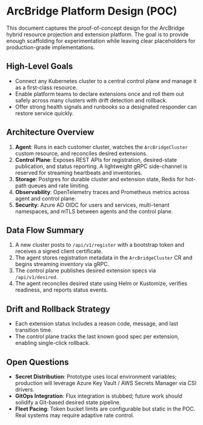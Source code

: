 # ArcBridge Platform Design (POC)

This document captures the proof-of-concept design for the ArcBridge hybrid resource projection and extension platform. The goal is to provide enough scaffolding for experimentation while leaving clear placeholders for production-grade implementations.

## High-Level Goals
- Connect any Kubernetes cluster to a central control plane and manage it as a first-class resource.
- Enable platform teams to declare extensions once and roll them out safely across many clusters with drift detection and rollback.
- Offer strong health signals and runbooks so a designated responder can restore service quickly.

## Architecture Overview
1. **Agent**: Runs in each customer cluster, watches the `ArcBridgeCluster` custom resource, and reconciles desired extensions.
2. **Control Plane**: Exposes REST APIs for registration, desired-state publication, and status reporting. A lightweight gRPC side-channel is reserved for streaming heartbeats and inventories.
3. **Storage**: Postgres for durable cluster and extension state, Redis for hot-path queues and rate limiting.
4. **Observability**: OpenTelemetry traces and Prometheus metrics across agent and control plane.
5. **Security**: Azure AD OIDC for users and services, multi-tenant namespaces, and mTLS between agents and the control plane.

## Data Flow Summary
1. A new cluster posts to `/api/v1/register` with a bootstrap token and receives a signed client certificate.
2. The agent stores registration metadata in the `ArcBridgeCluster` CR and begins streaming inventory via gRPC.
3. The control plane publishes desired extension specs via `/api/v1/desired`.
4. The agent reconciles desired state using Helm or Kustomize, verifies readiness, and reports status events.

## Drift and Rollback Strategy
- Each extension status includes a reason code, message, and last transition time.
- The control plane tracks the last known good spec per extension, enabling single-click rollback.

## Open Questions
- **Secret Distribution**: Prototype uses local environment variables; production will leverage Azure Key Vault / AWS Secrets Manager via CSI drivers.
- **GitOps Integration**: Flux integration is stubbed; future work should solidify a Git-based desired state pipeline.
- **Fleet Pacing**: Token bucket limits are configurable but static in the POC. Real systems may require adaptive rate control.

